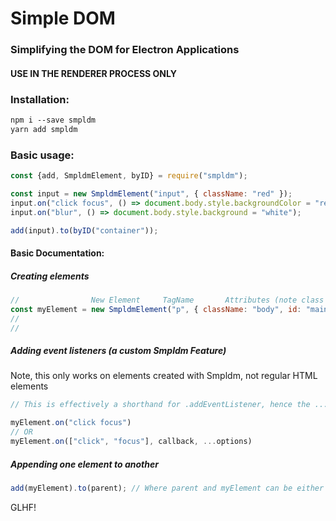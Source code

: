 # Simple DOM
### Simplifying the DOM for Electron Applications
#### USE IN THE RENDERER PROCESS ONLY

### Installation:
```markdown
npm i --save smpldm
yarn add smpldm
```

### Basic usage:
```javascript
const {add, SmpldmElement, byID} = require("smpldm");

const input = new SmpldmElement("input", { className: "red" });
input.on("click focus", () => document.body.style.backgroundColor = "red");
input.on("blur", () => document.body.style.background = "white");

add(input).to(byID("container"));
```

#### Basic Documentation:

##### Creating elements
```javascript
//                New Element     TagName       Attributes (note class becomes className)
const myElement = new SmpldmElement("p", { className: "body", id: "main-text" }, [data.mainText])
//                                                                               Array of Children (including plain text)
//                                                                               smpldm automagically makes text nodes
```

##### Adding event listeners (a custom Smpldm Feature)
Note, this only works on elements created with Smpldm, not regular HTML elements
```javascript
// This is effectively a shorthand for .addEventListener, hence the ...options

myElement.on("click focus")
// OR 
myElement.on(["click", "focus"], callback, ...options)
```

##### Appending one element to another
```javascript
add(myElement).to(parent); // Where parent and myElement can be either SmpldmElements OR regular HTMLElement's
```

GLHF!
